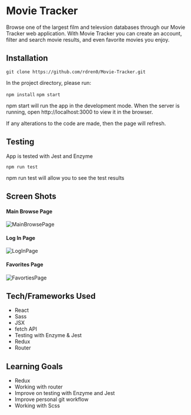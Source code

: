 # Movie Tracker
Browse one of the largest film and televsion databases through our Movie Tracker web application. With Movie Tracker you can create an account, filter and search movie results, and even favorite movies you enjoy.

## Installation

`git clone https://github.com/rdren0/Movie-Tracker.git`

In the project directory, please run:

`npm install`
`npm start`

npm start will run the app in the development mode. When the server is running, open http://localhost:3000 to view it in the browser.

If any alterations to the code are made, then the page will refresh.

## Testing

App is tested with Jest and Enzyme

`npm run test`

npm run test will allow you to see the test results

## Screen Shots

#### Main Browse Page

![MainBrowsePage](https://github.com/rdren0/Movie-Tracker/blob/production/src/Images/ss1.png)

#### Log In Page

![LogInPage](https://github.com/rdren0/Movie-Tracker/blob/production/src/Images/ss2.png)

#### Favorites Page

![FavortiesPage](https://github.com/rdren0/Movie-Tracker/blob/production/src/Images/ss3.png)


## Tech/Frameworks Used

* React
* Sass
* JSX
* fetch API
* Testing with Enzyme & Jest
* Redux
* Router

## Learning Goals 
* Redux
* Working with router
* Improve on testing with Enzyme and Jest
* Improve personal git workflow
* Working with Scss
